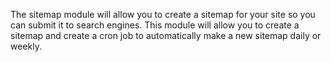 The sitemap module will allow you to create a sitemap for your site so you can submit it to search engines. This module will allow you to create a sitemap and create a cron job to automatically make a new sitemap daily or weekly.